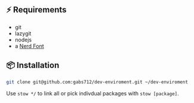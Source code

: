 ## ⚡️ Requirements

- git
- lazygit
- nodejs
- a [Nerd Font](https://www.nerdfonts.com/)

## 📦 Installation

```sh
git clone git@github.com:gabs712/dev-enviroment.git ~/dev-enviroment
```

Use `stow */` to link all or pick indivdual packages with `stow [package]`.
